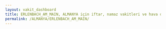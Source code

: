 ```yaml
---
layout: vakit_dashboard
title: ERLENBACH_AM_MAIN, ALMANYA için iftar, namaz vakitleri ve hava durumu - ilçe/eyalet seç
permalink: /ALMANYA/ERLENBACH_AM_MAIN/
---
```


<script type="text/javascript">
  var GLOBAL_COUNTRY = 'ALMANYA';
  var GLOBAL_CITY = 'ERLENBACH_AM_MAIN';
  var GLOBAL_STATE = '';
  var lat = 72;
  var lon = 21;
</script>

